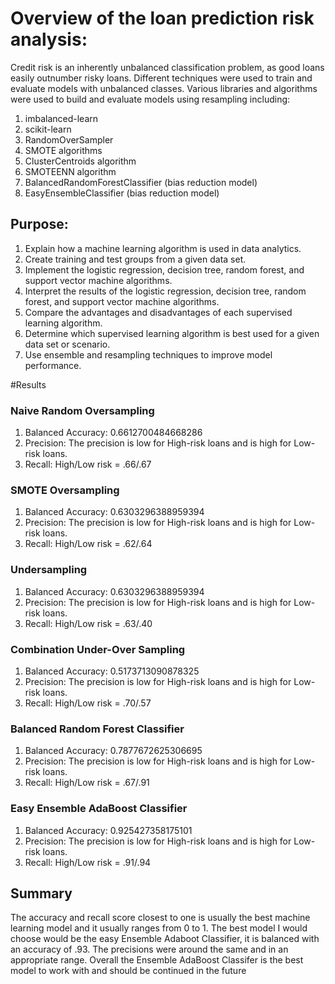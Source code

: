 # Overview of the loan prediction risk analysis:   
Credit risk is an inherently unbalanced classification problem, as good loans easily outnumber risky loans. Different techniques were used to train and evaluate models with unbalanced classes. Various libraries and algorithms were used to build and evaluate models using resampling including: 
1. imbalanced-learn 
2. scikit-learn
3. RandomOverSampler
4. SMOTE algorithms
5. ClusterCentroids algorithm
6. SMOTEENN algorithm
7. BalancedRandomForestClassifier (bias reduction model)
8. EasyEnsembleClassifier (bias reduction model)

## Purpose: 
1. Explain how a machine learning algorithm is used in data analytics.
2. Create training and test groups from a given data set.
3. Implement the logistic regression, decision tree, random forest, and support vector machine algorithms.
4. Interpret the results of the logistic regression, decision tree, random forest, and support vector machine algorithms.
5. Compare the advantages and disadvantages of each supervised learning algorithm.
6. Determine which supervised learning algorithm is best used for a given data set or scenario.
7. Use ensemble and resampling techniques to improve model performance.

#Results

### Naive Random Oversampling
1. Balanced Accuracy: 0.6612700484668286
2. Precision: The precision is low for High-risk loans and is high for Low-risk loans.
3. Recall: High/Low risk = .66/.67

### SMOTE Oversampling
1. Balanced Accuracy: 0.6303296388959394
2. Precision: The precision is low for High-risk loans and is high for Low-risk loans.
3. Recall: High/Low risk = .62/.64

### Undersampling
1. Balanced Accuracy: 0.6303296388959394
2. Precision:  The precision is low for High-risk loans and is high for Low-risk loans.
3. Recall: High/Low risk = .63/.40

### Combination Under-Over Sampling
1. Balanced Accuracy: 0.5173713090878325
2. Precision: The precision is low for High-risk loans and is high for Low-risk loans.
3. Recall: High/Low risk = .70/.57

### Balanced Random Forest Classifier
1. Balanced Accuracy: 0.7877672625306695
2. Precision: The precision is low for High-risk loans and is high for Low-risk loans.
3. Recall: High/Low risk = .67/.91

### Easy Ensemble AdaBoost Classifier
1. Balanced Accuracy: 0.925427358175101
2. Precision: The precision is low for High-risk loans and is high for Low-risk loans.
3. Recall: High/Low risk = .91/.94

## Summary
The accuracy and recall score closest to one is usually the best machine learning model and it usually ranges from 0 to 1. The best model I would choose would be the easy Ensemble Adaboot Classifier, it is balanced with an accuracy of .93. The precisions were around the same and in an appropriate range. Overall the Ensemble AdaBoost Classifer is the best model to work with and should be continued in the future


